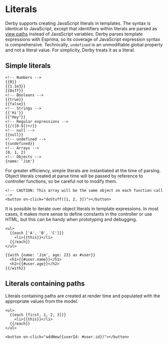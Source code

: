 # Literals

Derby supports creating JavaScript literals in templates. The syntax is identical to JavaScript, except that identifiers within literals are parsed as [view paths](/paths) instead of JavaScript variables. Derby parses template expressions with Esprima, so its coverage of JavaScript expression syntax is comprehensive. Technically, `undefined` is an unmodifiable global property and not a literal value. For simplicity, Derby treats it as a literal.

## Simple literals

```derby
<!-- Numbers -->
{{0}}
{{1.1e3}}
{{0xff}}
<!-- Booleans -->
{{true}}
{{false}}
<!-- Strings -->
{{'Hi'}}
{{"Hey"}}
<!-- Regular expressions -->
{{/([0-9])+/}}
<!-- null -->
{{null}}
<!-- undefined -->
{{undefined}}
<!-- Arrays -->
[0, 1, 2]
<!-- Objects -->
{name: 'Jim'}
```

For greater efficiency, simple literals are instantiated at the time of parsing. Object literals created at parse time will be passed by reference to controller functions, so be careful not to modify them.

```derby
<!-- CAUTION: This array will be the same object on each function call -->
<button on-click="doStuff([1, 2, 3])"></button>
```

It is possible to iterate over object literals in template expressions. In most cases, it makes more sense to define constants in the controller or use HTML, but this can be handy when prototyping and debugging.

```derby
<ul>
  {{each ['A', 'B', 'C']}}
    <li>{{this}}</li>
  {{/each}}
</ul>

{{with {name: 'Jim', age: 23} as #user}}
  <h1>{{#user.name}}</h1>
  <h2>{{#user.age}}</h2>
{{/with}}
```

## Literals containing paths

Literals containing paths are created at render time and populated with the appropriate values from the model.

```derby
<ul>
  {{each [first, 1, 2, 3]}}
    <li>{{this}}</li>
  {{/each}}
</ul>

<button on-click="addNew({userId: #user.id})"></button>
```
